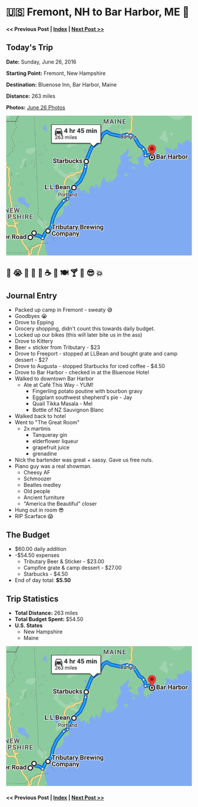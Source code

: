# 🇺🇸 Fremont, NH to Bar Harbor, ME 🦞

####  << Previous Post | [Index](../README.md) | [Next Post >>](06-27.md)

## Today's Trip

**Date:** Sunday, June 26, 2016

**Starting Point:** Fremont, New Hampshire

**Destination:** Bluenose Inn, Bar Harbor, Maine

**Distance:** 263 miles

**Photos:** [June 26 Photos](https://jay-d.me/2016RT-06-26)

![map from fremont to bar harbor](maps/06-26.png "map")

## 🥵 😭 🚙 🛒 🍺 ☕ 🏨 🍽 🍸 🎹 😎 💥

## Journal Entry

* Packed up camp in Fremont - sweaty 😅
* Goodbyes 😭
* Drove to Epping
* Grocery shopping, didn't count this towards daily budget.
* Locked up our bikes (this will later bite us in the ass)
* Drove to Kittery
* Beer + sticker from Tributary - $23
* Drove to Freeport - stopped at LLBean and bought grate and camp dessert - $27
* Drove to Augusta - stopped Starbucks for iced coffee - $4.50
* Drove to Bar Harbor - checked in at the Bluenose Hotel
* Walked to downtown Bar Harbor
  * Ate at Café This Way - YUM!
    * Fingerling potato poutine with bourbon gravy
    * Eggplant southwest shepherd's pie - Jay
    * Quail Tikka Masala - Mel
    * Bottle of NZ Sauvignon Blanc
* Walked back to hotel
* Went to "The Great Room"
  * 2x martinis
    * Tanqueray gin
    * elderflower liqueur
    * grapefruit juice
    * grenadine
* Nick the bartender was great + sassy. Gave us free nuts.
* Piano guy was a real showman.
  * Cheesy AF
  * Schmoozer
  * Beatles medley
  * Old people
  * Ancient furniture
  * "America the Beautiful" closer
* Hung out in room 😎
* RIP Scarface 😱

## The Budget

* $60.00 daily addition
* -$54.50 expenses
  * Tributary Beer & Sticker - $23.00
  * Campfire grate & camp dessert - $27.00
  * Starbucks - $4.50
* End of day total: **$5.50**

## Trip Statistics

* **Total Distance:** 263 miles
* **Total Budget Spent:** $54.50
* **U.S. States**
  * New Hampshire
  * Maine

![total trip from fremont to bar harbor](maps/totals/06-26-total.png "total trip map")

####  << Previous Post | [Index](../README.md) | [Next Post >>](06-27.md)
